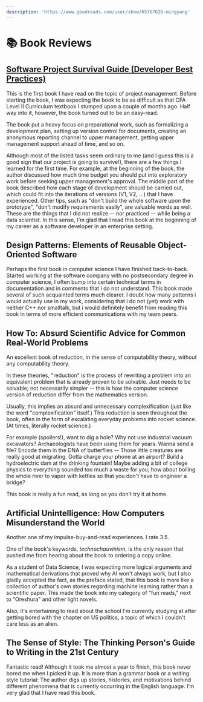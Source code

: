 ```yaml
---
description: 'https://www.goodreads.com/user/show/65767626-mingyang'
---
```


# 📚 Book Reviews

## [Software Project Survival Guide \(Developer Best Practices\)](https://www.goodreads.com/book/show/22113458-software-project-survival-guide)

This is the first book I have read on the topic of project management. Before starting the book, I was expecting the book to be as difficult as that CFA Level II Curriculum textbook I stumped upon a couple of months ago. Half way into it, however, the book turned out to be an easy-read.

The book put a heavy focus on preparational work, such as formalizing a development plan, setting up version control for documents, creating an anonymous reporting channel to upper management, getting upper management support ahead of time, and so on.

Although most of the listed tasks seem ordinary to me \(and I guess this is a good sign that our project is going to survive!\), there are a few things I learned for the first time. For example, at the beginning of the book, the author discussed how much time budget you should put into exploratory work before seeking upper management's approval. The middle part of the book described how each stage of development should be carried out, which could fit into the iterations of versions \(V1, V2, ...\) that I have experienced. Other tips, such as "don't build the whole software upon the prototype", "don't modify requirements easily", are valuable words as well. These are the things that I did not realize -- nor practiced -- while being a data scientist. In this sense, I'm glad that I read this book at the beginning of my career as a software developer in an enterprise setting.

## Design Patterns: Elements of Reusable Object-Oriented Software

Perhaps the first book in computer science I have finished back-to-back. Started working at the software company with no postsecondary degree in computer science, I often bump into certain technical terms in documentation and in comments that i do not understand. This book made several of such acquainted terms much clearer. I doubt how many patterns i would actually use in my work, considering that i do not \(yet\) work with neither C++ nor smalltalk, but i would definitely benefit from reading this book in terms of more efficient communications with my team peers.

## How To: Absurd Scientific Advice for Common Real-World Problems

An excellent book of reduction, in the sense of computability theory, without any computability theory. 

In these theories, "reduction" is the process of rewriting a problem into an equivalent problem that is already proven to be solvable. Just needs to be solvable; not necessarily simpler -- this is how the computer science version of reduction differ from the mathematics version. 

Usually, this implies an absurd and unnecessary complexification \(just like the word "complexification" itself.\) This reduction is seen throughout the book, often in the form of escalating everyday problems into rocket science. \(At times, literally rocket science.\) 

For example \(spoilers!\), want to dig a hole? Why not use industrial vacuum excavators? Archaeologists have been using them for years. Wanna send a file? Encode them in the DNA of butterflies -- Those little creatures are really good at migrating. Gotta charge your phone at an airport? Build a hydroelectric dam at the drinking fountain! Maybe adding a bit of college physics to everything sounded too much a waste for you; how about boiling the whole river to vapor with kettles so that you don't have to engineer a bridge? 

This book is really a fun read, as long as you don't try it at home.

## Artificial Unintelligence: How Computers Misunderstand the World

Another one of my impulse-buy-and-read experiences. I rate 3.5.

One of the book's keywords, _technochauvinism_, is the only reason that pushed me from hearing about the book to ordering a copy online.

As a student of Data Science, I was expecting more logical arguments and mathematical derivations that proved why AI won't always work, but I also gladly accepted the fact, as the preface stated, that this book is more like a collection of author's own stories regarding machine learning rather than a scientific paper. This made the book into my category of "fun reads," next to "Oreshura" and other light novels.

Also, it's entertaining to read about the school I'm currently studying at after getting bored with the chapter on US politics, a topic of which I couldn't care less as an alien.

## The Sense of Style: The Thinking Person's Guide to Writing in the 21st Century

Fantastic read! Although it took me almost a year to finish, this book never bored me when I picked it up. It is more than a grammar book or a writing style tutorial: The author digs up stories, histories, and motivations behind different phenomena that is currently occurring in the English language. I’m very glad that I have read this book.

